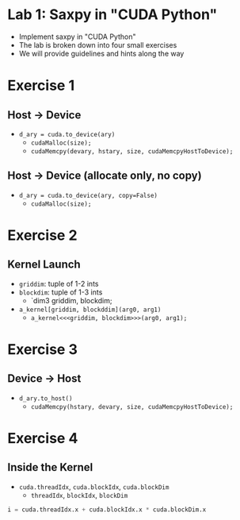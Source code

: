 # Lab 1: Saxpy in "CUDA Python"

* Implement saxpy in "CUDA Python"
* The lab is broken down into four small exercises
* We will provide guidelines and hints along the way


# Exercise 1


## Host -> Device

- `d_ary = cuda.to_device(ary)`
    - `cudaMalloc(size);`
    - `cudaMemcpy(devary, hstary, size, cudaMemcpyHostToDevice);`

## Host -> Device (allocate only, no copy)

- `d_ary = cuda.to_device(ary, copy=False)`
    - `cudaMalloc(size);`


# Exercise 2

## Kernel Launch

- `griddim`: tuple of 1-2 ints
- `blockdim`: tuple of 1-3 ints
    - `dim3 griddim, blockdim;
- `a_kernel[griddim, blockddim](arg0, arg1)`
    - `a_kernel<<<griddim, blockdim>>>(arg0, arg1);`


# Exercise 3

##  Device -> Host

- `d_ary.to_host()`
    - `cudaMemcpy(hstary, devary, size, cudaMemcpyHostToDevice);`


# Exercise 4


## Inside the Kernel

- `cuda.threadIdx`, `cuda.blockIdx`, `cuda.blockDim`
    - `threadIdx`, `blockIdx`, `blockDim`
    
```python
i = cuda.threadIdx.x + cuda.blockIdx.x * cuda.blockDim.x
```

